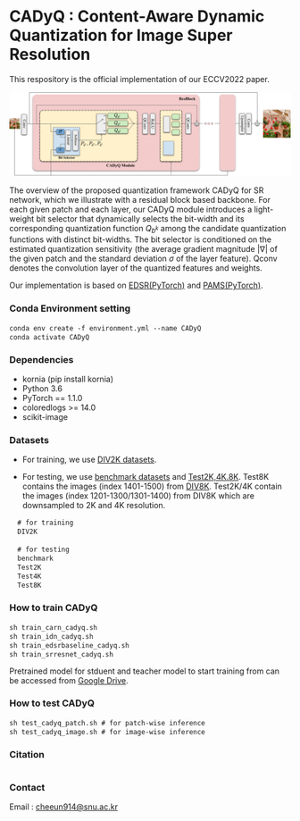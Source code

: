 # CADyQ : Content-Aware Dynamic Quantization for Image Super Resolution

This respository is the official implementation of our ECCV2022 paper.
<!-- [paper](). -->

![The framework of our paper.](https://github.com/Cheeun/CADyQ/blob/main/visualization/method-overview.png)
<!-- (https://raw.githubusercontent.com/Cheeun/CADyQ/visualization/method-overview.png) -->



The overview of the proposed quantization framework CADyQ for SR network, which we illustrate with a residual block based backbone.
For each given patch and each layer, our CADyQ module introduces a light-weight bit selector that dynamically selects the bit-width and its corresponding quantization function $Q_{b^{k}}$ among the candidate quantization functions with distinct bit-widths.
The bit selector is conditioned on the estimated quantization sensitivity (the average gradient magnitude ${|\nabla{}|}$ of the given patch 
and the standard deviation ${\sigma}$ of the layer feature).
Qconv denotes the convolution layer of the quantized features and weights. 

Our implementation is based on [EDSR(PyTorch)](https://github.com/thstkdgus35/EDSR-PyTorch) and [PAMS(PyTorch)](https://github.com/colorjam/PAMS).



### Conda Environment setting
```
conda env create -f environment.yml --name CADyQ
conda activate CADyQ
```

### Dependencies
* kornia (pip install kornia)
* Python 3.6
* PyTorch == 1.1.0
* coloredlogs >= 14.0
* scikit-image



### Datasets
* For training, we use [DIV2K datasets](https://cv.snu.ac.kr/research/EDSR/DIV2K.tar).

* For testing, we use [benchmark datasets](https://cv.snu.ac.kr/research/EDSR/benchmark.tar) and [Test2K,4K.8K](https://drive.google.com/drive/folders/18b3QKaDJdrd9y0KwtrWU2Vp9nHxvfTZH?usp=sharing).
Test8K contains the images (index 1401-1500) from [DIV8K](https://competitions.codalab.org/competitions/22217#participate). Test2K/4K contain the images (index 1201-1300/1301-1400) from DIV8K which are downsampled to 2K and 4K resolution.

```
  # for training
  DIV2K 

  # for testing
  benchmark
  Test2K
  Test4K
  Test8K
```




### How to train CADyQ
```
sh train_carn_cadyq.sh
sh train_idn_cadyq.sh
sh train_edsrbaseline_cadyq.sh
sh train_srresnet_cadyq.sh
```
Pretrained model for stduent and teacher model to start training from can be accessed from [Google Drive](https://drive.google.com/drive/folders/1nPVdcqLqcaq-fp3Kg04WCUKav0PFER6x?usp=sharing).


### How to test CADyQ
```
sh test_cadyq_patch.sh # for patch-wise inference
sh test_cadyq_image.sh # for image-wise inference
```
<!-- TODO -->
<!-- Our pretrained model can be accessed from [Google Drive](https://drive.google.com/drive/folders/1nPVdcqLqcaq-fp3Kg04WCUKav0PFER6x?usp=sharing). -->



### Citation
```

```

### Contact
Email : cheeun914@snu.ac.kr 
